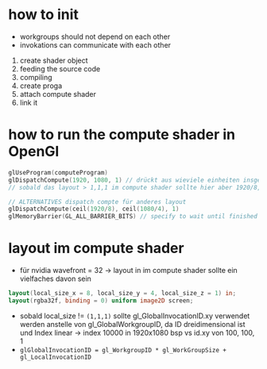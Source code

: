 # how to init
- workgroups should not depend on each other
- invokations can communicate with each other 

1. create shader object
2. feeding the source code
3. compiling
4. create proga
5. attach compute shader
6. link it

# how to run the compute  shader in OpenGl
```cpp
glUseProgram(computeProgram)
glDispatchCompute(1920, 1080, 1) // drückt aus wieviele einheiten insgesamt gebraucht werden -> wenn ein mit 1920x1080 bearbeitet werden soll auf pixelbasis, dann 1920, 1080, 1
// sobald das layout > 1,1,1 im compute shader sollte hier aber 1920/8, 1080/4, 1 stehen

// ALTERNATIVES dispatch compte für anderes layout
glDispatchCompute(ceil(1920/8), ceil(1080/4), 1)
glMemoryBarrier(GL_ALL_BARRIER_BITS) // specify to wait until finished -> gl_all_barrier is the most safe
```

# layout im compute shader
- für nvidia wavefront = 32 -> layout in im compute shader sollte ein vielfaches davon sein
```glsl
layout(local_size_x = 8, local_size_y = 4, local_size_z = 1) in;
layout(rgba32f, binding = 0) uniform image2D screen;
```
- sobald local_size != `(1,1,1)` sollte gl_GlobalInvocationID.xy verwendet werden anstelle von gl_GlobalWorkgroupID, da ID dreidimensional ist und Index linear -> index 10000 in 1920x1080 bsp vs id.xy von 100, 100, 1 
- `glGlobalInvocationID = gl_WorkgroupID * gl_WorkGroupSize + gl_LocalInvocationID`